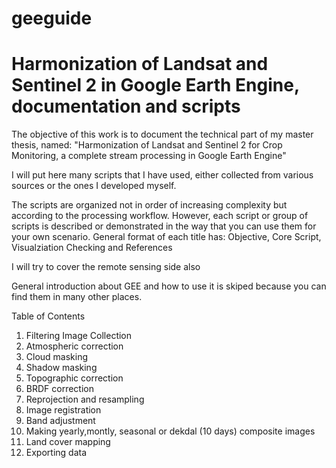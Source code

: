 # geeguide
# Harmonization of Landsat and Sentinel 2 in Google Earth Engine, documentation and scripts

The objective of this work is to document the technical part of my master thesis, named: "Harmonization of Landsat and Sentinel 2 for Crop Monitoring,  a complete stream processing in Google Earth Engine"

I will put here many scripts that I have used, either collected from various sources  or the ones I developed myself.

The scripts are organized not in order of increasing complexity but according to the processing workflow. However, each script or group of scripts is described or demonstrated in the way that you can use them for your own scenario. General format of each title has: Objective, Core Script, Visualziation Checking and References

I will try to cover the remote sensing side also

General introduction about GEE and how to use it is skiped because you can find them in many other places.

Table of Contents
1. Filtering Image Collection
2. Atmospheric correction
3. Cloud masking
4. Shadow masking
5. Topographic correction
6. BRDF correction
7. Reprojection and resampling
8. Image registration
9. Band adjustment
10. Making yearly,montly, seasonal or dekdal (10 days) composite images
11. Land cover mapping
12. Exporting data
